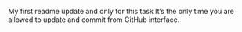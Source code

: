 My first readme update
and only for this task 
It’s the only time you are allowed to update and commit from GitHub interface.
